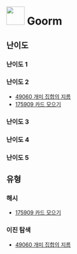 # <img src="https://user-images.githubusercontent.com/121331811/231955636-bb51ef92-28bf-4d96-ad9d-b3656d14c056.png" height="48" /> Goorm

## 난이도

### 난이도 1

### 난이도 2
- [49060 개미 집합의 지름](https://github.com/merryfraise/algorithms/blob/main/goorm/%EB%82%9C%EC%9D%B4%EB%8F%84%202/230503/%EA%B0%9C%EB%AF%B8%20%EC%A7%91%ED%95%A9%EC%9D%98%20%EC%A7%80%EB%A6%84.js)
- [175909 카드 모으기](https://github.com/merryfraise/algorithms/blob/main/goorm/%EB%82%9C%EC%9D%B4%EB%8F%84%202/230428/%EC%B9%B4%EB%93%9C%20%EB%AA%A8%EC%9C%BC%EA%B8%B0.js)

### 난이도 3

### 난이도 4

### 난이도 5

## 유형

### 해시
- [175909 카드 모으기](https://github.com/merryfraise/algorithms/blob/main/goorm/%EB%82%9C%EC%9D%B4%EB%8F%84%202/230428/%EC%B9%B4%EB%93%9C%20%EB%AA%A8%EC%9C%BC%EA%B8%B0.js)

### 이진 탐색
- [49060 개미 집합의 지름](https://github.com/merryfraise/algorithms/blob/main/goorm/%EB%82%9C%EC%9D%B4%EB%8F%84%202/230503/%EA%B0%9C%EB%AF%B8%20%EC%A7%91%ED%95%A9%EC%9D%98%20%EC%A7%80%EB%A6%84.js)
